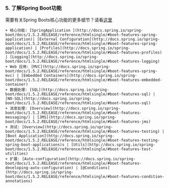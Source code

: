 ### 5. 了解Spring Boot功能

需要有关Spring Boots核心功能的更多细节？请看[这里](http://docs.spring.io/spring-boot/docs/1.5.2.RELEASE/reference/htmlsingle/#boot-features)

    + 核心功能: [SpringApplication ](http://docs.spring.io/spring-boot/docs/1.5.2.RELEASE/reference/htmlsingle/#boot-features-spring-application)| [External Configuration](http://docs.spring.io/spring-boot/docs/1.5.2.RELEASE/reference/htmlsingle/#boot-features-spring-application) | [Profiles](http://docs.spring.io/spring-boot/docs/1.5.2.RELEASE/reference/htmlsingle/#boot-features-profiles) | [Logging](http://docs.spring.io/spring-boot/docs/1.5.2.RELEASE/reference/htmlsingle/#boot-features-logging)
    + Web 应用: [MVC](http://docs.spring.io/spring-boot/docs/1.5.2.RELEASE/reference/htmlsingle/#boot-features-spring-mvc) | [Embedded Containers](http://docs.spring.io/spring-boot/docs/1.5.2.RELEASE/reference/htmlsingle/#boot-features-embedded-container)
    + 数据处理: [SQL](http://docs.spring.io/spring-boot/docs/1.5.2.RELEASE/reference/htmlsingle/#boot-features-sql) | [NO-SQL](http://docs.spring.io/spring-boot/docs/1.5.2.RELEASE/reference/htmlsingle/#boot-features-sql)
    + 消息处理: [Overview](http://docs.spring.io/spring-boot/docs/1.5.2.RELEASE/reference/htmlsingle/#boot-features-messaging/) | [JMS](http://docs.spring.io/spring-boot/docs/1.5.2.RELEASE/reference/htmlsingle/#boot-features-jms)
    + 测试: [Overview](http://docs.spring.io/spring-boot/docs/1.5.2.RELEASE/reference/htmlsingle/#boot-features-testing) | [Boot Application](http://docs.spring.io/spring-boot/docs/1.5.2.RELEASE/reference/htmlsingle/#boot-features-testing-spring-boot-applications)s | [Utils](http://docs.spring.io/spring-boot/docs/1.5.2.RELEASE/reference/htmlsingle/#boot-features-test-utilities)
    + 扩展: [Auto-configuration](http://docs.spring.io/spring-boot/docs/1.5.2.RELEASE/reference/htmlsingle/#boot-features-developing-auto-configuration) | [@Conditions](http://docs.spring.io/spring-boot/docs/1.5.2.RELEASE/reference/htmlsingle/#boot-features-condition-annotations)